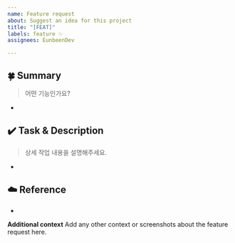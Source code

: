 ```yaml
---
name: Feature request
about: Suggest an idea for this project
title: "[FEAT]"
labels: feature ✨
assignees: EunbeenDev

---
```


## 🍀 Summary
> 어떤 기능인가요?
-
## ✔️ Task & Description
> 상세 작업 내용을 설명해주세요.
-

## ☁️ Reference
- 


**Additional context**
Add any other context or screenshots about the feature request here.
